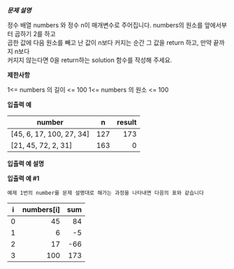 ***문제 설명***

정수 배열 numbers 와 정수 n이 매개변수로 주어집니다.
numbers의 원소를 앞에서부터 곱하기 2를 하고<br>
곱한 값에 다음 원소를 빼고 난 값이 n보다 커지는 순간 그 값을 return 하고, 만약 끝까지 n보다<br>
커지지 않는다면 0을 return하는 solution 함수를 작성해 주세요.


**제한사항**

1<= numbers 의 길이 <= 100
1<= numbers 의 원소 <= 100

**입출력 예**

| number                  | n   | result |
|--------------------------|-----|--------:|
| [45, 6, 17, 100, 27, 34] | 127 | 173    |
| [21, 45, 72, 2, 31]      | 163 | 0      |

**입출력 예 설명**

**입출력 예 #1** 

	예제 1번의 number를 문제 설명대로 해가는 과정을 나타내면 다음의 표와 같습니다
| i   | numbers[i] | sum |
|-----|------------:|-----:|
| 0   | 45         | 84  |
| 1   | 6          | -5  |
| 2   | 17         | -66 |
| 3   | 100        | 173 |


